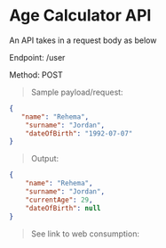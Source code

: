 # Age Calculator API
An API takes in a request body as below

Endpoint: /user

Method: POST

>Sample payload/request:
```JSON
{
   "name": "Rehema",
    "surname": "Jordan",
    "dateOfBirth": "1992-07-07"
}
```

>Output:
```JSON
{
    "name": "Rehema",
    "surname": "Jordan",
    "currentAge": 29,
    "dateOfBirth": null
}
```
>See link to web consumption: 
